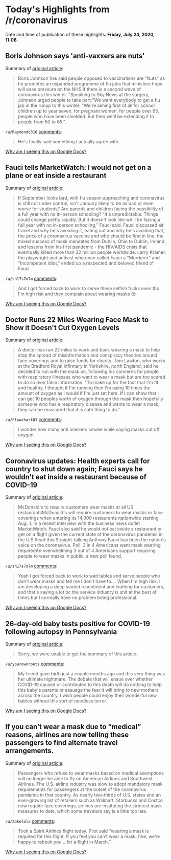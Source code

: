 # Today's Highlights from /r/coronavirus

Date and time of publication of these highlights: **Friday, July 24, 2020, 11:08**.

## Boris Johnson says 'anti-vaxxers are nuts'

Summary of [original article](https://www.theguardian.com/society/2020/jul/24/boris-johnson-says-anti-vaxxers-are-nuts-free-winter-flu-jabs):

> Boris Johnson has said people opposed to vaccinations are "Nuts" as he promotes an expanded programme of flu jabs that ministers hope will ease pressure on the NHS if there is a second wave of coronavirus this winter. "Speaking to Sky News at the surgery, Johnson urged people to take part:"We want everybody to get a flu jab in the runup to this winter. "We're aiming first of all for school children up to year seven, for pregnant women, for people over 65, people who have been shielded. But then we'll be extending it to people from 50 to 65.".

`/u/Raymondo316` [comments](https://www.reddit.com/r/Coronavirus/comments/hwz1rx/boris_johnson_says_antivaxxers_are_nuts/):

> He's finally said something I actually agree with.

[Why am I seeing this on Google Docs?](https://docs.google.com/document/d/1Dc6We63vOXIZsc0op-Bt4abqkYjXzOigalQqFxmvvbM/edit?usp=sharing)

## Fauci tells MarketWatch: I would not get on a plane or eat inside a restaurant

Summary of [original article](https://www.marketwatch.com/story/anthony-fauci-tells-marketwatch-i-would-not-get-on-a-plane-or-eat-inside-a-restaurant-2020-07-24):

> If September looks bad, with flu season approaching and coronavirus is still not under control, isn't January likely to be as bad or even worse for students? Are parents and children facing the possibility of a full year with no in-person schooling? "It's unpredictable. Things could change pretty rapidly. But it doesn't look like we'll be facing a full year with no in-person schooling," Fauci said. Fauci discussed air travel and why he's avoiding it, eating out and why he's avoiding that, the price of a coronavirus vaccine and who should be first in line, the mixed success of mask mandates from Dublin, Ohio to Dublin, Ireland, and lessons from his first pandemic - the HIV/AIDS crisis that eventually killed more than 32 million people worldwide. Larry Kramer, the playwright and activist who once called Fauci a "Murderer" and "Incompetent idiot," ended up a respected and beloved friend of Fauci.

`/u/sh17s7o7m` [comments](https://www.reddit.com/r/Coronavirus/comments/hx22mf/fauci_tells_marketwatch_i_would_not_get_on_a/):

> And I got forced back to work to serve these selfish fucks even tho I'm high risk and they complain about wearing masks 😒

[Why am I seeing this on Google Docs?](https://docs.google.com/document/d/1Dc6We63vOXIZsc0op-Bt4abqkYjXzOigalQqFxmvvbM/edit?usp=sharing)

## Doctor Runs 22 Miles Wearing Face Mask to Show it Doesn't Cut Oxygen Levels

Summary of [original article](https://www.newsweek.com/masks-covid-19-doctor-oxygen-1520060):

> A doctor has run 22 miles to work and back wearing a mask to help stop the spread of misinformation and conspiracy theories around face coverings and to raise funds for charity. Tom Lawton, who works at the Bradford Royal Infirmary in Yorkshire, north England, said he decided to run with the mask on, following his concerns for people with respiratory illnesses who want to wear a mask but are too scared to do so over false information. "To make up for the fact that I'm fit and healthy, I thought if I'm running then I'm using 10 times the amount of oxygen as I would if I'm just sat here. If I can show that I can get 10 peoples worth of oxygen through the mask then hopefully someone who has a respiratory disease and wants to wear a mask, they can be reassured that it is safe thing to do."

`/u/Flowchart83` [comments](https://www.reddit.com/r/Coronavirus/comments/hwt4ny/doctor_runs_22_miles_wearing_face_mask_to_show_it/):

> I wonder how many anti maskers smoke while saying masks cut off oxygen.

[Why am I seeing this on Google Docs?](https://docs.google.com/document/d/1Dc6We63vOXIZsc0op-Bt4abqkYjXzOigalQqFxmvvbM/edit?usp=sharing)

## Coronavirus updates: Health experts call for country to shut down again; Fauci says he wouldn't eat inside a restaurant because of COVID-19

Summary of [original article](https://www.usatoday.com/story/news/health/2020/07/24/covid-update-trump-cancels-florida-portion-gop-convention-cdc-school/5495991002/):

> McDonald's to require customers wear masks at all US restaurantsMcDonald's will require customers to wear masks or face coverings when entering its 14,000 restaurants nationwide starting Aug. 1. In a recent interview with the business news outlet MarketWatch, Fauci also said he would not eat inside a restaurant or get on a flight given the current state of the coronavirus pandemic in the U.S.Read this:Straight-talking Anthony Fauci has been the nation's voice on the coronavirus. Poll: 3 in 4 Americans want mask wearing requiredAn overwhelming 3 out of 4 Americans support requiring people to wear masks in public, a new poll found.

`/u/sh17s7o7m` [comments](https://www.reddit.com/r/Coronavirus/comments/hx35bv/coronavirus_updates_health_experts_call_for/):

> Yeah I got forced back to work to wait tables and serve people who don't wear masks and tell me I don't have to.... When I'm high risk. I am developing a deep seated resentment and loathing for customers, and that's saying a lot bc the service industry is shit at the best of times but I normally have no problem being professional.

[Why am I seeing this on Google Docs?](https://docs.google.com/document/d/1Dc6We63vOXIZsc0op-Bt4abqkYjXzOigalQqFxmvvbM/edit?usp=sharing)

## 26-day-old baby tests positive for COVID-19 following autopsy in Pennsylvania

Summary of [original article](https://abc11.com/health/26-day-old-baby-who-died-tests-positive-for-covid-19/6332489/):

> Sorry, we were unable to get the summary of this article.

`/u/yourownroots` [comments](https://www.reddit.com/r/Coronavirus/comments/hx0wml/26dayold_baby_tests_positive_for_covid19/):

> My friend gave birth just a couple months ago and this very thing was her ultimate nightmare. The debate that will ensue over whether COVID-19 caused or contributed to this death will do nothing to help this baby's parents or assuage the fear it will bring to new mothers across the country. I wish people could enjoy their wonderful new babies without this sort of needless terror.

[Why am I seeing this on Google Docs?](https://docs.google.com/document/d/1Dc6We63vOXIZsc0op-Bt4abqkYjXzOigalQqFxmvvbM/edit?usp=sharing)

## If you can’t wear a mask due to “medical” reasons, airlines are now telling these passengers to find alternate travel arrangements.

Summary of [original article](https://www.cnbc.com/2020/07/23/american-southwest-say-medical-exemptions-cant-be-used-to-avoid-masks.html):

> Passengers who refuse to wear masks based on medical exemptions will no longer be able to fly on American Airlines and Southwest Airlines. The U.S. airline industry was slow to adopt mandatory mask requirements for passengers at the outset of the coronavirus pandemic in that country. As nearly two-thirds of U.S. states and an ever-growing list of retailers such as Walmart, Starbucks and Costco now require face coverings, airlines are instituting the strictest mask measures to date, which some travelers say is a little too late.

`/u/Zokelola` [comments](https://www.reddit.com/r/Coronavirus/comments/hwoez0/if_you_cant_wear_a_mask_due_to_medical_reasons/):

> Took a Spirit Airlines flight today. Pilot said “wearing a mask is required for this flight. If you feel you can’t wear a mask, fine, we’re happy to rebook you... for a flight in March.”

[Why am I seeing this on Google Docs?](https://docs.google.com/document/d/1Dc6We63vOXIZsc0op-Bt4abqkYjXzOigalQqFxmvvbM/edit?usp=sharing)

